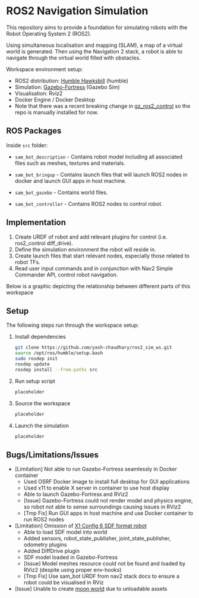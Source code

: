 # ROS2 Navigation Simulation

This repository aims to provide a foundation for simulating robots with the Robot Operating System 2 (ROS2).

Using simultaneous localisation and mapping (SLAM), a map of a virtual world is generated. Then using the Navigation 2 stack, a robot is able
to navigate through the virtual world filled with obstacles.

Workspace environment setup:
* ROS2 distribution: [Humble Hawksbill](https://docs.ros.org/en/humble/Installation.html) (humble)
* Simulation: [Gazebo-Fortress](https://gazebosim.org/docs/fortress/getstarted) (Gazebo Sim)
* Visualisation: Rviz2
* Docker Engine / Docker Desktop
* Note that there was a recent breaking change in [gz_ros2_control](https://github.com/ros-controls/gz_ros2_control) so the repo is manually installed for now.

## ROS Packages

Inside `src` folder:

* `sam_bot_description` - Contains robot model including all associated files such as meshes, textures and materials.

* `sam_bot_bringup` - Contains launch files that will launch ROS2 nodes in docker and launch GUI apps in host machine.

* `sam_bot_gazebo` - Contains world files.

* `sam_bot_controller` - Contains ROS2 nodes to control robot.

## Implementation
1. Create URDF of robot and add relevant plugins for control (i.e. ros2_control diff_drive).
2. Define the simulation environment the robot will reside in.
3. Create launch files that start relevant nodes, especially those related to robot TFs.
4. Read user input commands and in conjunction with Nav2 Simple Commander API, control robot navigation.

Below is a graphic depicting the relationship between different parts of this workspace



## Setup
The following steps run through the workspace setup:
1. Install dependencies

    ```bash
    git clone https://github.com/yash-chaudhary/ros2_sim_ws.git
    source /opt/ros/humble/setup.bash
    sudo rosdep init
    rosdep update
    rosdep install --from-paths src
    ```

1. Run setup script

    ```bash
    placeholder
    ```

1. Source the workspace

    ```bash
    placeholder
    ```

1. Launch the simulation

    ```bash
    placeholder
    ```





## Bugs/Limitations/Issues
* \[Limitation\] Not able to run Gazebo-Fortress seamlessly in Docker container
    * Used OSRF Docker image to install full desktop for GUI applications
    * Used x11 to enable X server in container to use host display
    * Able to launch Gazebo-Fortress and RViz2
    * \[Issue\] Gazebo-Fortress could not render model and physics engine, so robot not able to sense surroundings causing issues in RViz2
    * \[Tmp Fix\] Run GUI apps in host machine and use Docker container to run ROS2 nodes
* \[Limitation\] Omission of [X1 Config 6 SDF format robot](https://app.gazebosim.org/OpenRobotics/fuel/models/X1%20Config%206)
    * Able to load SDF model into world
    * Added sensors, robot_state_publisher, joint_state_publisher, odometry plugins
    * Added DiffDrive plugin
    * SDF model loaded in Gazebo-Fortress
    * \[Issue\] Model meshes resource could not be found and loaded by RViz2 (despite using proper env-hooks)
    * \[Tmp Fix\] Use sam_bot URDF from nav2 stack docs to ensure a robot could be visualised in RViz
* \[Issue\] Unable to create [moon world](https://app.gazebosim.org/OpenRobotics/fuel/models/Apollo15%20Landing%20Site%20Heightmap%201000x1000%20meters?fbclid=IwAR1pLdfhnXSIh05fvZ3V84veMrEM5-CD4LSQFrUtQ19ZjxCCOwCKv9LLWaM)  due to unloadable assets 
